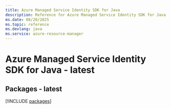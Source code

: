 ```yaml
---
title: Azure Managed Service Identity SDK for Java
description: Reference for Azure Managed Service Identity SDK for Java
ms.date: 08/20/2025
ms.topic: reference
ms.devlang: java
ms.service: azure-resource-manager
---
```

# Azure Managed Service Identity SDK for Java - latest
## Packages - latest
[!INCLUDE [packages](managed-service-identity-index.md)]